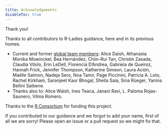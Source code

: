 ```yaml
---
title: Acknowledgements
disableToc: true
---
```


Thank you!

Thanks to all contributors to R-Ladies guidance, here and in its previous homes.
* Current and former [global team members](https://rladies.org/about-us/team/): Alice Daish, Athanasia Monika Mowinckel, Bea Hernández, Chiin-Rui Tan, Christin Zasada, Claudia Vitolo, Erin LeDell, Florencia D’Andrea, Gabriela de Queiroz, Hannah Frick, Jennifer Thompson, Katherine Simeon, Laura Ación, Maëlle Salmon, Nadeja Sero, Noa Tamir, Page Piccinini, Patricia A. Loto, Rachel Kirkham, Saranjeet Kaur Bhogal, Sheila Saia, Sina Rüeger, Yanina Bellini Saibene.
* Thanks also to: Alice Walsh, Ines Teaca, Janani Ravi, L. Paloma Rojas-Saunero, Vilma Romero.

Thanks to the [R Consortium](https://www.r-consortium.org/) for funding this project.

If you contributed to our guidance and we forgot to add your name, first of all we are sorry!
Please open an issue or a pull request so we might fix that.
